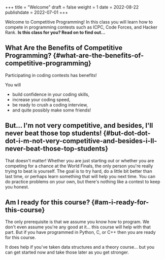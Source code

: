 +++
title = "Welcome"
draft = false
weight = 1
date = 2022-08-22
publishdate = 2022-07-01
+++

Welcome to Competitive Programming!  In this class you will learn how to compete in programming contests such as ICPC,
Code Forces, and Hacker Rank.  **Is this class for you?  Read on to find out...**


## What Are the Benefits of Competitive Programming? {#what-are-the-benefits-of-competitive-programming}

Participating in coding contests has benefits!

You will

-   build confidence in your coding skills,
-   increase your coding speed,
-   be ready to crush a coding interview,
-   and quite possibly make some friends!


## But... I'm not very competitive, and besides, I'll never beat those top students! {#but-dot-dot-dot-i-m-not-very-competitive-and-besides-i-ll-never-beat-those-top-students}

That doesn't matter!  Whether you are just starting out or whether you are competing for a chance at the World Finals,
the only person you're really trying to beat is yourself.  The goal is to try hard, do a little bit better than last time,
or perhaps learn something that will help you next time.  You can do practice problems on your own, but there's nothing
like a contest to keep you honest.


## Am I ready for this course? {#am-i-ready-for-this-course}

The only prerequisite is that we assume you know how to program.  We don't even assume you're any good at it... this course
will help with that part.  But if you have programmed in Python, C, or C++ then you are ready for this course.

It does help if you've taken data structures and a theory course... but you can get started now and take those later as you
get stronger.
